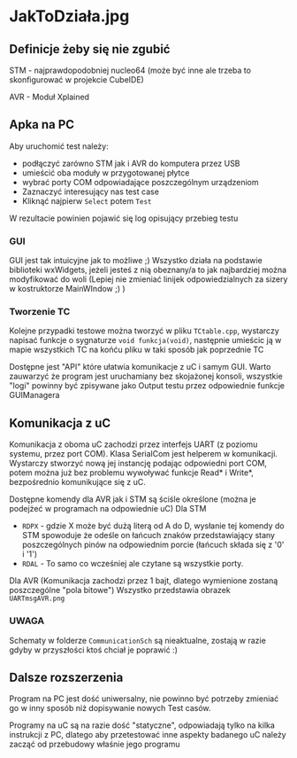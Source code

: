 # JakToDziała.jpg

## Definicje żeby się nie zgubić

STM - najprawdopodobniej nucleo64 (może być inne ale trzeba to skonfigurować w projekcie CubeIDE)

AVR - Moduł Xplained

## Apka na PC

Aby uruchomić test należy:
* podłączyć zarówno STM jak i AVR do komputera przez USB
* umieścić oba moduły w przygotowanej płytce
* wybrać porty COM odpowiadające poszczególnym urządzeniom
* Zaznaczyć interesujący nas test case
* Kliknąć najpierw `Select` potem `Test`

W rezultacie powinien pojawić się log opisujący przebieg testu

### GUI

GUI jest tak intuicyjne jak to możliwe ;)
Wszystko działa na podstawie biblioteki wxWidgets, jeżeli jesteś z nią obeznany/a to jak najbardziej można modyfikować
do woli (Lepiej nie zmieniać linijek odpowiedzialnych za sizery w kostruktorze MainWIndow ;) )

### Tworzenie TC

Kolejne przypadki testowe można tworzyć w pliku `TCtable.cpp`, wystarczy napisać funkcje o sygnaturze 
`void funkcja(void)`, następnie umieścic ją w mapie wszystkich TC na końću pliku w taki sposób jak poprzednie TC

Dostępne jest "API" które ułatwia komunikacje z uC i samym GUI. Warto zauwarzyć że program jest uruchamiany bez skojażonej konsoli,
wszystkie "logi" powinny być zpisywane jako Output testu przez odpowiednie funkcje GUIManagera

## Komunikacja z uC

Komunikacja z oboma uC zachodzi przez interfejs UART (z poziomu systemu, przez port COM). Klasa SerialCom jest 
helperem w komunikacji. Wystarczy stworzyć nową jej instancję podając odpowiedni port COM, potem można już bez problemu
wywoływać funkcje Read* i Write*, bezpośrednio komunikujące się z uC.

Dostępne komendy dla AVR jak i STM są ściśle określone (można je podejżeć w programach na odpowiednie uC)
Dla STM
* `RDPX` - gdzie X może być dużą literą od A do D, wysłanie tej komendy do STM spowoduje że odeśle on łańcuch 
    znaków przedstawiający stany poszczególnych pinów na odpowiednim porcie (łańcuch składa się z '0' i '1')
* `RDAL` - To samo co wcześniej ale czytane są wszystkie porty.

Dla AVR
(Komunikacja zachodzi przez 1 bajt, dlatego wymienione zostaną poszczególne "pola bitowe")
Wszystko przedstawia obrazek `UARTmsgAVR.png`

### UWAGA

Schematy w folderze `CommunicationSch` są nieaktualne, zostają w razie gdyby w przyszłości ktoś chciał je poprawić :)

## Dalsze rozszerzenia

Program na PC jest dość uniwersalny, nie powinno być potrzeby zmieniać go w inny sposób niż dopisywanie nowych Test casów.

Programy na uC są na razie dość "statyczne", odpowiadają tylko na kilka instrukcji z PC, dlatego aby
przetestować inne aspekty badanego uC należy zacząć od przebudowy właśnie jego programu

